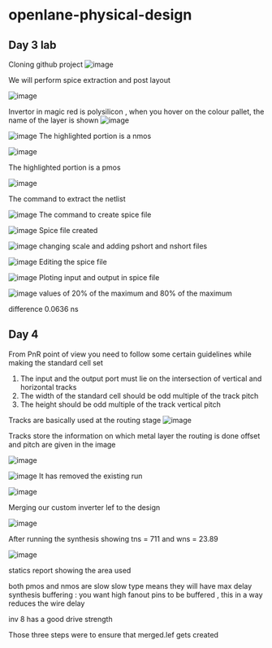 # openlane-physical-design

## Day 3 lab

Cloning github project
![image](https://user-images.githubusercontent.com/71206467/183241804-624b4299-879f-408b-b751-c098200a4c5d.png)

We will perform spice extraction and post layout

![image](https://user-images.githubusercontent.com/71206467/183242463-1662e1fe-38f4-4d84-9e82-b70ff34bd9b3.png)

Invertor in magic
red is polysilicon , when you hover on the colour pallet, the name of the layer is shown
![image](https://user-images.githubusercontent.com/71206467/183249401-3e38ffee-6bcf-4501-97de-a84d9a8aebb2.png)

![image](https://user-images.githubusercontent.com/71206467/183251300-fb521adc-9b0f-4247-8cfc-c0ef8d88f965.png)
The highlighted portion is a nmos

![image](https://user-images.githubusercontent.com/71206467/183251338-39d52bb5-2f98-4b5a-aa9c-7d8794e485bf.png)

The highlighted portion is a pmos

![image](https://user-images.githubusercontent.com/71206467/183259713-52fe96d0-a0b3-43af-b113-8856f75aaa9d.png)

The command to extract the netlist

![image](https://user-images.githubusercontent.com/71206467/183259878-4a74ff6c-8012-4ceb-92d1-7072fc35e89b.png)
The command to create spice file


![image](https://user-images.githubusercontent.com/71206467/183259922-605ae2d6-6eea-44ad-9aed-6d2a0cef36a1.png)
Spice file created

![image](https://user-images.githubusercontent.com/71206467/183261496-414df4ef-767a-49bf-b9f9-76dd9b1e0c02.png)
changing scale and adding pshort and nshort files


![image](https://user-images.githubusercontent.com/71206467/183284514-e39607e1-6898-40be-80d1-3b293a617807.png)
Editing the spice file

![image](https://user-images.githubusercontent.com/71206467/183284669-454a2ae5-b81a-4761-a940-77017c313ac0.png)
Ploting input and output in spice file

![image](https://user-images.githubusercontent.com/71206467/183285079-77b843f5-d740-492a-a2c8-b1439440da27.png)
values of 20% of the maximum and 80% of the maximum

difference 0.0636 ns

## Day 4

From PnR point of view you need to follow some certain guidelines while making the standard cell set
1) The input and the output port must lie on the intersection of vertical and horizontal tracks
2) The width of the standard cell should be odd multiple of the track pitch
3) The height should be odd multiple of the track vertical pitch

Tracks are basically used at the routing stage
![image](https://user-images.githubusercontent.com/71206467/183287038-7c543e77-6de4-42c5-be32-c42a14eb5a94.png)


Tracks store the information on which metal layer the routing is done
offset and pitch are given in the image

![image](https://user-images.githubusercontent.com/71206467/183304442-65055060-7b8c-4814-81fc-f228120e5bf6.png)

![image](https://user-images.githubusercontent.com/71206467/183304541-93950908-6a8c-43bf-baae-43bc5228768c.png)
It has removed the existing run

![image](https://user-images.githubusercontent.com/71206467/183305693-ec0232c3-f61f-41fd-a1b5-789720bce3ef.png)

Merging our custom inverter lef to the design

![image](https://user-images.githubusercontent.com/71206467/183305813-d76527e4-9bb9-4d43-9b0b-c9a08407ce61.png)

After running the synthesis showing tns = 711 and wns = 23.89

![image](https://user-images.githubusercontent.com/71206467/183305893-7b90b086-9727-4c3e-b591-1a26f5a4c484.png)

statics report showing the area used



both pmos and nmos are slow slow type means they will have max delay
synthesis buffering : you want high fanout pins to be buffered , this in a way reduces the wire delay 

inv 8 has a good drive strength

Those three steps were to ensure that merged.lef gets created
